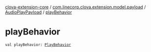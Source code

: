 [clova-extension-core](../../index.md) / [com.linecorp.clova.extension.model.payload](../index.md) / [AudioPlayPayload](index.md) / [playBehavior](./play-behavior.md)

# playBehavior

`val playBehavior: `[`PlayBehavior`](../../com.linecorp.clova.extension.model.audio/-play-behavior/index.md)